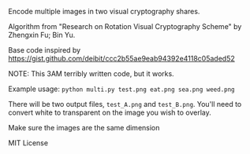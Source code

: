 Encode multiple images in two visual cryptography shares.

Algorithm from "Research on Rotation Visual Cryptography Scheme" by Zhengxin Fu; Bin Yu.

Base code inspired by https://gist.github.com/deibit/ccc2b55ae9eab94392e4118c05aded52

NOTE: This 3AM terribly written code, but it works.

Example usage:
`python multi.py test.png eat.png sea.png weed.png`

There will be two output files, `test_A.png` and `test_B.png`. 
You'll need to convert white to transparent on the image you wish to overlay.

Make sure the images are the same dimension

MIT License
